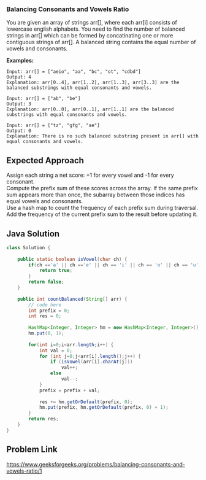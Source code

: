 ### Balancing Consonants and Vowels Ratio

You are given an array of strings arr[], where each arr[i] consists of lowercase english alphabets. You need to find the number of balanced strings in arr[] which can be formed by concatinating one or more contiguous strings of arr[].
A balanced string contains the equal number of vowels and consonants. 

**Examples:**
```
Input: arr[] = ["aeio", "aa", "bc", "ot", "cdbd"]
Output: 4
Explanation: arr[0..4], arr[1..2], arr[1..3], arr[3..3] are the balanced substrings with equal consonants and vowels.
```
```
Input: arr[] = ["ab", "be"]
Output: 3
Explanation: arr[0..0], arr[0..1], arr[1..1] are the balanced substrings with equal consonants and vowels.
```
```
Input: arr[] = ["tz", "gfg", "ae"]
Output: 0
Explanation: There is no such balanced substring present in arr[] with equal consonants and vowels.
```
## Expected Approach
Assign each string a net score: +1 for every vowel and -1 for every consonant. <br>
Compute the prefix sum of these scores across the array. If the same prefix sum appears more than once, the subarray between those indices has equal vowels and consonants. <br>
Use a hash map to count the frequency of each prefix sum during traversal. Add the frequency of the current prefix sum to the result before updating it.

## Java Solution
```java
class Solution {
    
    public static boolean isVowel(char ch) {
        if(ch =='a' || ch =='e' || ch == 'i' || ch == 'o' || ch == 'u') {
            return true;
        }
        return false;
    }
    
    public int countBalanced(String[] arr) {
        // code here
        int prefix = 0;
        int res = 0;
        
        HashMap<Integer, Integer> hm = new HashMap<Integer, Integer>();
        hm.put(0, 1);
        
        for(int i=0;i<arr.length;i++) {
            int val = 0;
            for (int j=0;j<arr[i].length();j++) {
                if (isVowel(arr[i].charAt(j))) 
                    val++;
                else 
                    val--;
            }
            prefix = prefix + val;
            
            res += hm.getOrDefault(prefix, 0);
            hm.put(prefix, hm.getOrDefault(prefix, 0) + 1);
        }
        return res;
    }
}
```
## Problem Link
<a>https://www.geeksforgeeks.org/problems/balancing-consonants-and-vowels-ratio/1</a>
